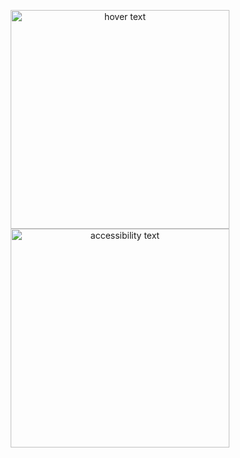 <p align="center">
  <img src="your_relative_path_here" width="350" title="hover text">
  <img src="C:\Users\DANIEL\Desktop\Nodejs_class\vanilla_javascript_sample_projects\Vanilla-Javascript-Sample-Projects\color-fliper" width="350" alt="accessibility text">
</p>
